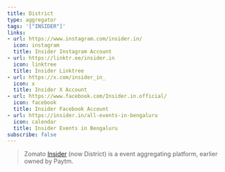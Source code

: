 ```yaml
---
title: District
type: aggregator
tags: '["INSIDER"]'
links:
- url: https://www.instagram.com/insider.in/
  icon: instagram
  title: Insider Instagram Account
- url: https://linktr.ee/insider.in
  icon: linktree
  title: Insider Linktree
- url: https://x.com/insider_in_
  icon: x
  title: Insider X Account
- url: https://www.facebook.com/Insider.in.official/
  icon: facebook
  title: Insider Facebook Account
- url: https://insider.in/all-events-in-bengaluru
  icon: calendar
  title: Insider Events in Bengaluru
subscribe: false
--- 
```


> Zomato [Insider](https://insider.in/) (now District) is a event aggregating platform, earlier owned by Paytm.